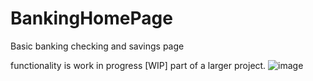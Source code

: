 # BankingHomePage
Basic banking checking and savings page

functionality is work in progress [WIP] part of a larger project.
![image](https://github.com/SHIGGY7788/BankingHomePage/assets/40186280/d9f4df43-5d3c-468a-997f-400f899e6098)
